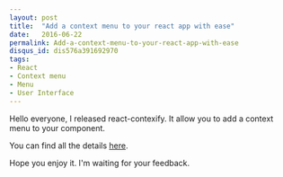 ```yaml
---
layout: post
title:  "Add a context menu to your react app with ease"
date:   2016-06-22
permalink: Add-a-context-menu-to-your-react-app-with-ease
disqus_id: dis576a391692970
tags:
- React
- Context menu
- Menu
- User Interface
---
```


Hello everyone, I released react-contexify. It allow you to add a context menu to your component.

You can find all the details [here](https://sniphpet.github.io/react-contexify).
 
Hope you enjoy it. I'm waiting for your feedback.


